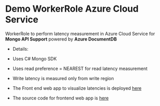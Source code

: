 # Demo WorkerRole Azure Cloud Service 
WorkerRole to perform latency measurement in Azure Cloud Service for **Mongo API Support** powered by **Azure DocumentDB**

* Details:
 * Uses  C# Mongo SDK
 * Uses read preference = NEAREST for read latency measurement
 * Write latency is measured only from write region
 
* The Front end web app to visualize latencies is deployed [here](http://mongogeodemo.azurewebsites.net/)
* The source code for frontend web app is [here](https://github.com/vidhoonv/mongogeodemowebapp)